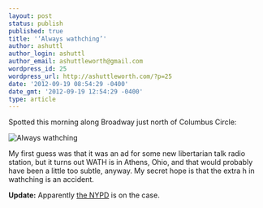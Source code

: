 ```yaml
---
layout: post
status: publish
published: true
title: '‘Always wathching’'
author: ashuttl
author_login: ashuttl
author_email: ashuttleworth@gmail.com
wordpress_id: 25
wordpress_url: http://ashuttleworth.com/?p=25
date: '2012-09-19 08:54:29 -0400'
date_gmt: '2012-09-19 12:54:29 -0400'
type: article
---
```

Spotted this morning along Broadway just north of Columbus Circle:


<img title="always-wathching.jpg" src="http://ashuttleworth.com/wp-content/uploads/2013/06/always-wathching.jpg" alt="Always wathching" border="0" />


My first guess was that it was an ad for some new libertarian talk radio station, but it turns out WATH is in Athens, Ohio, and that would probably have been a little too subtle, anyway. My secret hope is that the extra h in wathching is an accident.


**Update:** Apparently [the NYPD](http://nymag.com/daily/intel/2012/09/nypd-investigating-fake-propaganda-poster.html) is on the case.